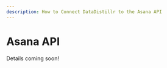 ```yaml
---
description: How to Connect DataDistillr to the Asana API
---
```


# Asana API

Details coming soon!